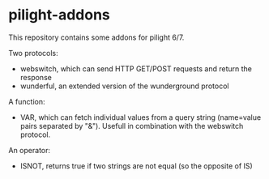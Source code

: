 # pilight-addons
This repository contains some addons for pilight 6/7.

Two protocols:

* webswitch, which can send HTTP GET/POST requests and return the response
* wunderful, an extended version of the wunderground protocol

A function:

* VAR, which can fetch individual values from a query string (name=value pairs separated by "&"). Usefull in combination with the webswitch protocol.
 
An operator:

* ISNOT, returns true if two strings are not equal (so the opposite of IS)

